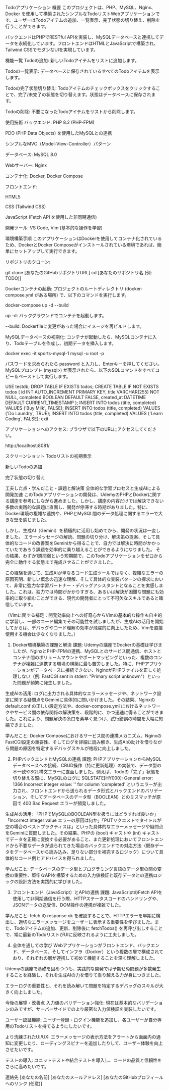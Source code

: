 Todoアプリケーション
概要
このプロジェクトは、PHP、MySQL、Nginx、Docker を使用して構築されたシンプルなTodoリストWebアプリケーションです。ユーザーはTodoアイテムの追加、一覧表示、完了状態の切り替え、削除を行うことができます。

バックエンドはPHPでRESTful APIを実装し、MySQLデータベースと連携してデータを永続化しています。フロントエンドはHTMLとJavaScriptで構築され、Tailwind CSSでモダンなUIを実現しています。

機能一覧
Todoの追加: 新しいTodoアイテムをリストに追加します。

Todoの一覧表示: データベースに保存されているすべてのTodoアイテムを表示します。

Todoの完了状態切り替え: Todoアイテムのチェックボックスをクリックすることで、完了/未完了の状態を切り替えます。状態はデータベースに保存されます。

Todoの削除: 不要になったTodoアイテムをリストから削除します。

使用技術
バックエンド: PHP 8.2 (PHP-FPM)

PDO (PHP Data Objects) を使用したMySQLとの連携

シンプルなMVC（Model-View-Controller）パターン

データベース: MySQL 8.0

Webサーバー: Nginx

コンテナ化: Docker, Docker Compose

フロントエンド:

HTML5

CSS (Tailwind CSS)

JavaScript (Fetch API を使用した非同期通信)

開発ツール: VS Code, Vim (基本的な操作を学習)

環境構築手順
このアプリケーションはDockerを使用してコンテナ化されているため、DockerとDocker Composeがインストールされている環境であれば、簡単にセットアップして実行できます。

リポジトリのクローン:

git clone [あなたのGitHubリポジトリURL]
cd [あなたのリポジトリ名 (例: TODO)]

Dockerコンテナの起動:
プロジェクトのルートディレクトリ (docker-compose.yml がある場所) で、以下のコマンドを実行します。

docker-compose up -d --build

up -d: バックグラウンドでコンテナを起動します。

--build: Dockerfileに変更があった場合にイメージを再ビルドします。

MySQLデータベースの初期化:
コンテナが起動したら、MySQLコンテナに入り、Todoテーブルを作成し、初期データを挿入します。

docker exec -it sports-mysql-1 mysql -u root -p

パスワードを求められたら password と入力し、Enterキーを押してください。
MySQLプロンプト (mysql>) が表示されたら、以下のSQLコマンドをすべてコピー＆ペーストして実行します。

USE testdb;
DROP TABLE IF EXISTS todos;
CREATE TABLE IF NOT EXISTS todos (
    id INT AUTO_INCREMENT PRIMARY KEY,
    title VARCHAR(255) NOT NULL,
    completed BOOLEAN DEFAULT FALSE,
    created_at DATETIME DEFAULT CURRENT_TIMESTAMP
);
INSERT INTO todos (title, completed) VALUES ('Buy Milk', FALSE);
INSERT INTO todos (title, completed) VALUES ('Do Laundry', TRUE);
INSERT INTO todos (title, completed) VALUES ('Learn Coding', FALSE);
exit

アプリケーションへのアクセス:
ブラウザで以下のURLにアクセスしてください。

http://localhost:8081/

スクリーンショット
Todoリストの初期表示

新しいTodoの追加

完了状態の切り替え







工夫した点・学んだこと・課題と解決策
全体的な学習プロセスと生成AIによる開発加速
このTodoアプリケーションの開発は、UdemyのPHPとDockerに関する講座を参考にしながら進めました。しかし、講座の内容だけでは解決できない多数の実践的な課題に直面し、開発が停滞する時期がありました。特に、Docker環境の複雑な連携や、PHPとMySQL間のデータ処理に関するエラーで大きな壁を感じました。

しかし、生成AI（Gemini）を積極的に活用し始めてから、開発の状況は一変しました。 エラーメッセージの解読、問題の切り分け、解決策の提案、そして具体的なコードの改善案をGeminiから得ることで、自力では解決に時間がかかっていたであろう課題を効率的に乗り越えることができるようになりました。 その結果、わずか1週間弱という短期間で、このTodoアプリケーションをゼロから完全に動作する状態まで完成させることができました。

この経験を通じて、生成AIが単なるコード生成ツールではなく、複雑なエラーの原因究明、新しい概念の迅速な理解、そして具体的な実装パターンの探求において、非常に強力な学習パートナー・デバッグアシスタントとなることを実感しました。これは、独力では時間がかかりすぎる、あるいは解決が困難な問題にも効率的に取り組むことができる、現代の開発者にとって不可欠なスキルであると確信しています。

（Vimに関する補足：開発効率向上への好奇心からVimの基本的な操作も自主的に学習し、一部のコード編集でその可能性を試しましたが、生成AIの活用を開始してからは、デバッグやコード理解の効率が飛躍的に向上したため、Vimを直接使用する機会は少なくなりました。）

1. Docker環境構築の課題と解決
課題: Udemyの講座でDockerの基礎は学びましたが、NginxとPHP-FPMの連携、MySQLとのサービス間通信、ホストとコンテナ間のボリュームマウントやポートマッピングといった、複数のコンテナが複雑に連携する環境の構築に最も苦労しました。特に、PHPアプリケーションがデータベースに接続できない、NginxがPHPファイルを正しく処理しない（例: FastCGI sent in stderr: "Primary script unknown"）といった問題が頻繁に発生しました。

生成AIの活用: ログに出力される具体的なエラーメッセージや、ネットワーク設定に関する疑問点をGeminiに具体的に問いかけました。その結果、Nginxの default.conf の正しい設定方法や、docker-compose.yml におけるネットワークやサービス間の依存関係の解決策を、段階的に、かつ迅速に得ることができました。これにより、問題解決の糸口を素早く見つけ、試行錯誤の時間を大幅に短縮できました。

学んだこと: Docker Composeにおけるサービス間の連携メカニズム、NginxのFastCGI設定の重要性、そしてログを詳細に読み解き、生成AIの助けを借りながら問題の原因を特定するデバッグスキルが格段に向上しました。

2. PHPバックエンドとMySQLの連携
課題: PHPアプリケーションからMySQLデータベースへの接続、CRUD操作（特に更新処理）の実装で、データ型の不一致やSQL構文エラーに直面しました。例えば、Todoの「完了」状態を切り替える際に、MySQLのログに SQLSTATE[HY000]: General error: 1366 Incorrect integer value: '' for column 'completed' というエラーが出力され、フロントエンドから送られるデータ形式とバックエンドのバリデーション、そしてデータベースのデータ型（BOOLEAN）とのミスマッチが原因で 400 Bad Request エラーが頻発しました。

生成AIの活用: 「PHPでMySQLのBOOLEAN型を扱うにはどうすれば良いか」「Incorrect integer value エラーの原因は何か」「PUTリクエストでタイトルが空の場合のベストプラクティスは」といった具体的なエラーメッセージや疑問点をGeminiに質問しました。その結果、PHPの (bool) キャストや (int) キャストでデータを正確に変換する必要があること、また更新処理においてフロントエンドから不要なデータが送られてきた場合のバックエンドでの対応方法（既存データをデータベースから読み込み、足りない部分を補完するロジック）について具体的なコード例とアドバイスを得られました。

学んだこと: データベースのデータ型とプログラミング言語のデータ型の間の変換の重要性、堅牢なAPIを構築するための入力値検証と既存データとの連携ロジックの設計方法を実践的に学びました。

3. フロントエンド（JavaScript）とAPIの連携
課題: JavaScriptのFetch APIを使用して非同期通信を行う際、HTTPステータスコードのハンドリングや、JSONデータの送受信、DOM操作の連携が複雑でした。

学んだこと: fetch の response.ok を確認することで、HTTPエラーを早期に検出し、適切なエラーメッセージをユーザーに表示する重要性を学びました。また、Todoアイテムの追加、更新、削除後に fetchTodos() を再呼び出しすることで、常に最新のTodoリストがUIに反映されるように工夫しました。

4. 全体を通しての学び
Webアプリケーションがフロントエンド、バックエンド、データベース、そしてインフラ（Docker）という複数の層で構成されており、それぞれの層が連携して初めて機能することを深く理解しました。

Udemyの講座で基礎を固めつつも、実践的な開発では予期せぬ問題が多数発生することを経験し、それを生成AIの力を借りて乗り越える力が身につきました。

エラーログの重要性と、それを読み解いて問題を特定するデバッグのスキルが大きく向上しました。

今後の展望・改善点
入力値のバリデーション強化: 現在は基本的なバリデーションのみですが、サーバーサイドでのより厳密な入力値検証を実装したいです。

ユーザー認証機能: ユーザー登録・ログイン機能を追加し、各ユーザーが自分専用のTodoリストを持てるようにしたいです。

より洗練されたUI/UX: エラーメッセージの表示方法をアラートから画面内の通知に変更したり、ローディングスピナーを追加したりして、ユーザー体験を向上させたいです。

テストの導入: ユニットテストや結合テストを導入し、コードの品質と信頼性をさらに高めたいです。

連絡先
[あなたの名前]
[あなたのメールアドレス]
[あなたのGitHubプロフィールへのリンク (任意)]
